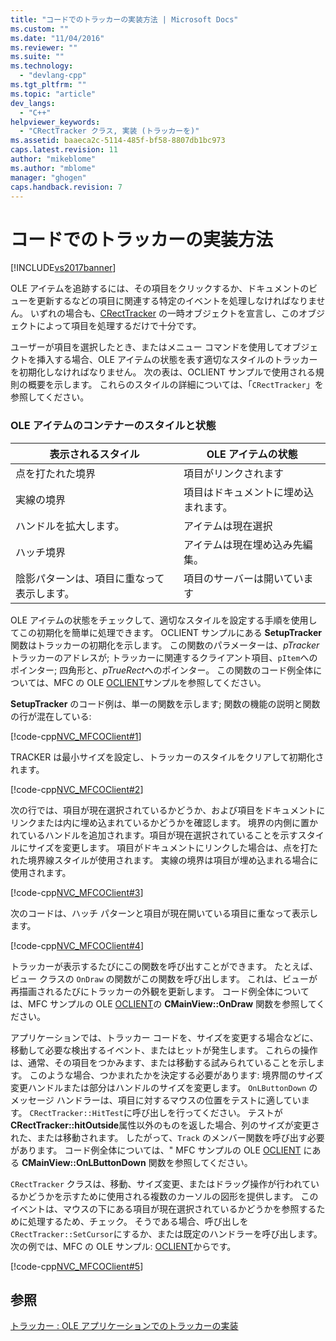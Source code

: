 ```yaml
---
title: "コードでのトラッカーの実装方法 | Microsoft Docs"
ms.custom: ""
ms.date: "11/04/2016"
ms.reviewer: ""
ms.suite: ""
ms.technology: 
  - "devlang-cpp"
ms.tgt_pltfrm: ""
ms.topic: "article"
dev_langs: 
  - "C++"
helpviewer_keywords: 
  - "CRectTracker クラス, 実装 (トラッカーを)"
ms.assetid: baaeca2c-5114-485f-bf58-8807db1bc973
caps.latest.revision: 11
author: "mikeblome"
ms.author: "mblome"
manager: "ghogen"
caps.handback.revision: 7
---
```

# コードでのトラッカーの実装方法
[!INCLUDE[vs2017banner](../assembler/inline/includes/vs2017banner.md)]

OLE アイテムを追跡するには、その項目をクリックするか、ドキュメントのビューを更新するなどの項目に関連する特定のイベントを処理しなければなりません。  いずれの場合も、[CRectTracker](../mfc/reference/crecttracker-class.md) の一時オブジェクトを宣言し、このオブジェクトによって項目を処理するだけで十分です。  
  
 ユーザーが項目を選択したとき、またはメニュー コマンドを使用してオブジェクトを挿入する場合、OLE アイテムの状態を表す適切なスタイルのトラッカーを初期化しなければなりません。  次の表は、OCLIENT サンプルで使用される規則の概要を示します。  これらのスタイルの詳細については、「`CRectTracker`」を参照してください。  
  
### OLE アイテムのコンテナーのスタイルと状態  
  
|表示されるスタイル|OLE アイテムの状態|  
|---------------|-----------------|  
|点を打たれた境界|項目がリンクされます|  
|実線の境界|項目はドキュメントに埋め込まれます。|  
|ハンドルを拡大します。|アイテムは現在選択|  
|ハッチ境界|アイテムは現在埋め込み先編集。|  
|陰影パターンは、項目に重なって表示します。|項目のサーバーは開いています|  
  
 OLE アイテムの状態をチェックして、適切なスタイルを設定する手順を使用してこの初期化を簡単に処理できます。  OCLIENT サンプルにある **SetupTracker** 関数はトラッカーの初期化を示します。  この関数のパラメーターは、*pTracker*トラッカーのアドレスが; トラッカーに関連するクライアント項目、`pItem`へのポインター; 四角形と、*pTrueRect*へのポインター。  この関数のコード例全体については、MFC の OLE [OCLIENT](../top/visual-cpp-samples.md)サンプルを参照してください。  
  
 **SetupTracker** のコード例は、単一の関数を示します; 関数の機能の説明と関数の行が混在している:  
  
 [!code-cpp[NVC_MFCOClient#1](../mfc/codesnippet/CPP/how-to-implement-tracking-in-your-code_1.cpp)]  
  
 TRACKER は最小サイズを設定し、トラッカーのスタイルをクリアして初期化されます。  
  
 [!code-cpp[NVC_MFCOClient#2](../mfc/codesnippet/CPP/how-to-implement-tracking-in-your-code_2.cpp)]  
  
 次の行では、項目が現在選択されているかどうか、および項目をドキュメントにリンクまたは内に埋め込まれているかどうかを確認します。  境界の内側に置かれているハンドルを追加されます。項目が現在選択されていることを示すスタイルにサイズを変更します。  項目がドキュメントにリンクした場合は、点を打たれた境界線スタイルが使用されます。  実線の境界は項目が埋め込まれる場合に使用されます。  
  
 [!code-cpp[NVC_MFCOClient#3](../mfc/codesnippet/CPP/how-to-implement-tracking-in-your-code_3.cpp)]  
  
 次のコードは、ハッチ パターンと項目が現在開いている項目に重なって表示します。  
  
 [!code-cpp[NVC_MFCOClient#4](../mfc/codesnippet/CPP/how-to-implement-tracking-in-your-code_4.cpp)]  
  
 トラッカーが表示するたびにこの関数を呼び出すことができます。  たとえば、ビュー クラスの `OnDraw` の関数がこの関数を呼び出します。  これは、ビューが再描画されるたびにトラッカーの外観を更新します。  コード例全体については、MFC サンプルの OLE [OCLIENT](../top/visual-cpp-samples.md)の **CMainView::OnDraw** 関数を参照してください。  
  
 アプリケーションでは、トラッカー コードを、サイズを変更する場合などに、移動して必要な検出するイベント、またはヒットが発生します。  これらの操作は、通常、その項目をつかみます、または移動する試みられていることを示します。  このような場合、つかまれたかを決定する必要があります: 境界間のサイズ変更ハンドルまたは部分はハンドルのサイズを変更します。  `OnLButtonDown` のメッセージ ハンドラーは、項目に対するマウスの位置をテストに適しています。  `CRectTracker::HitTest`に呼び出しを行ってください。  テストが **CRectTracker::hitOutside**属性以外のものを返した場合、列のサイズが変更された、または移動されます。  したがって、`Track` のメンバー関数を呼び出す必要があります。  コード例全体については、" MFC サンプルの OLE [OCLIENT](../top/visual-cpp-samples.md) にある **CMainView::OnLButtonDown** 関数を参照してください。  
  
 `CRectTracker` クラスは、移動、サイズ変更、またはドラッグ操作が行われているかどうかを示すために使用される複数のカーソルの図形を提供します。  このイベントは、マウスの下にある項目が現在選択されているかどうかを参照するために処理するため、チェック。  そうである場合、呼び出しを `CRectTracker::SetCursor`にするか、または既定のハンドラーを呼び出します。  次の例では、MFC の OLE サンプル: [OCLIENT](../top/visual-cpp-samples.md)からです。  
  
 [!code-cpp[NVC_MFCOClient#5](../mfc/codesnippet/CPP/how-to-implement-tracking-in-your-code_5.cpp)]  
  
## 参照  
 [トラッカー : OLE アプリケーションでのトラッカーの実装](../mfc/trackers-implementing-trackers-in-your-ole-application.md)